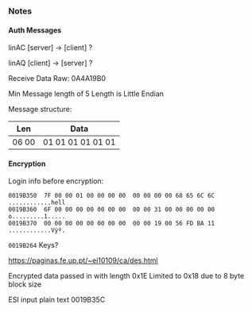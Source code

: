 ### Notes

#### Auth Messages

linAC [server] -> [client] ?

linAQ [client] -> [server] ?

Receive Data Raw: 0A4A19B0

Min Message length of 5 Length is Little Endian

Message structure:

| Len | Data|
|---|---|
|06 00| 01 01 01 01 01 01| 

#### Encryption
Login info before encryption:

```
0019B350  7F 00 00 01 00 00 00 00  00 00 00 00 68 65 6C 6C  ............hell
0019B360  6F 00 00 00 00 00 00 00  00 00 31 00 00 00 00 00  o.........1.....
0019B370  00 00 00 00 00 00 00 00  00 00 19 00 56 FD BA 11  ............Výº.
```

`0019B264` Keys?

https://paginas.fe.up.pt/~ei10109/ca/des.html

Encrypted data passed in with length 0x1E
Limited to 0x18 due to 8 byte block size

ESI input plain text 0019B35C